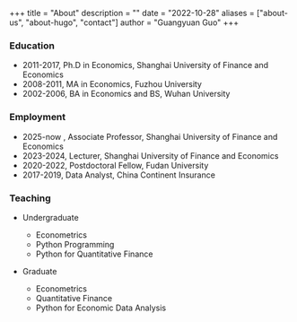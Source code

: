 +++
title = "About"
description = ""
date = "2022-10-28"
aliases = ["about-us", "about-hugo", "contact"]
author = "Guangyuan Guo"
+++

### Education

- 2011-2017, Ph.D in Economics, Shanghai University of Finance and Economics
- 2008-2011, MA in Economics, Fuzhou University
- 2002-2006, BA in Economics and BS, Wuhan University


### Employment

- 2025-now   , Associate Professor, Shanghai University of Finance and Economics
- 2023-2024, Lecturer, Shanghai University of Finance and Economics
- 2020-2022, Postdoctoral Fellow, Fudan University
- 2017-2019, Data Analyst, China Continent Insurance

### Teaching

- Undergraduate
  - Econometrics
  - Python Programming
  - Python for Quantitative Finance

- Graduate
  - Econometrics
  - Quantitative Finance
  - Python for Economic Data Analysis
